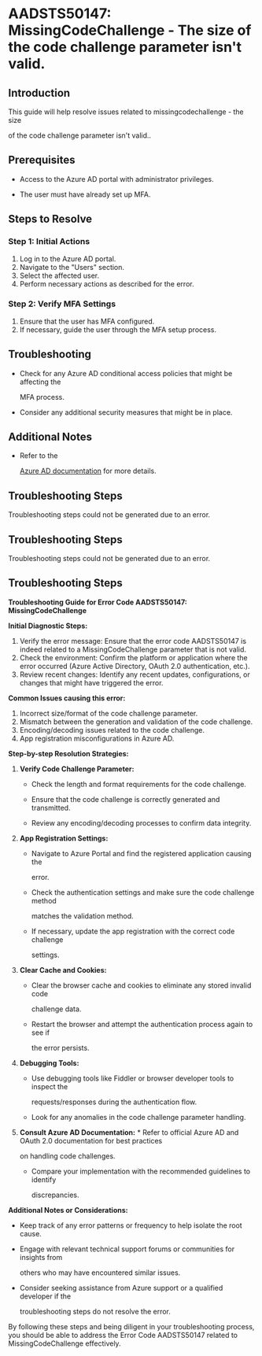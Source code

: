 
# AADSTS50147: MissingCodeChallenge - The size of the code challenge parameter isn't valid.


## Introduction

This guide will help resolve issues related to missingcodechallenge - the size

of the code challenge parameter isn't valid..


## Prerequisites


* Access to the Azure AD portal with administrator privileges.

* The user must have already set up MFA.


## Steps to Resolve


### Step 1: Initial Actions

1. Log in to the Azure AD portal.
2. Navigate to the "Users" section.
3. Select the affected user.
4. Perform necessary actions as described for the error.


### Step 2: Verify MFA Settings

1. Ensure that the user has MFA configured.
2. If necessary, guide the user through the MFA setup process.


## Troubleshooting


* Check for any Azure AD conditional access policies that might be affecting the

  MFA process.

* Consider any additional security measures that might be in place.


## Additional Notes


* Refer to the

  [Azure AD 
documentation](https://learn.microsoft.com/en-us/azure/active-directory/)
  for more details.


## Troubleshooting Steps

Troubleshooting steps could not be generated due to an error.


## Troubleshooting Steps

Troubleshooting steps could not be generated due to an error.


## Troubleshooting Steps

**Troubleshooting Guide for Error Code AADSTS50147: MissingCodeChallenge**

**Initial Diagnostic Steps:** 

1. Verify the error message: Ensure that the error code AADSTS50147 is indeed
   related to a MissingCodeChallenge parameter that is not valid.
2. Check the environment: Confirm the platform or application where the error
   occurred (Azure Active Directory, OAuth 2.0 authentication, etc.).
3. Review recent changes: Identify any recent updates, configurations, or
   changes that might have triggered the error.

**Common Issues causing this error:** 

1. Incorrect size/format of the code challenge parameter.
2. Mismatch between the generation and validation of the code challenge.
3. Encoding/decoding issues related to the code challenge.
4. App registration misconfigurations in Azure AD.

**Step-by-step Resolution Strategies:** 

1. **Verify Code Challenge Parameter:** 

   * Check the length and format requirements for the code challenge.

   * Ensure that the code challenge is correctly generated and transmitted.

   * Review any encoding/decoding processes to confirm data integrity.

2. **App Registration Settings:** 

   * Navigate to Azure Portal and find the registered application causing the

     error.
   * Check the authentication settings and make sure the code challenge method

     matches the validation method.
   * If necessary, update the app registration with the correct code challenge

     settings.

3. **Clear Cache and Cookies:** 

   * Clear the browser cache and cookies to eliminate any stored invalid code

     challenge data.
   * Restart the browser and attempt the authentication process again to see if

     the error persists.

4. **Debugging Tools:** 

   * Use debugging tools like Fiddler or browser developer tools to inspect the

     requests/responses during the authentication flow.
   * Look for any anomalies in the code challenge parameter handling.

5. **Consult Azure AD Documentation:**    * Refer to official Azure AD and OAuth 
2.0 documentation for best practices

     on handling code challenges.
   * Compare your implementation with the recommended guidelines to identify

     discrepancies.

**Additional Notes or Considerations:**


* Keep track of any error patterns or frequency to help isolate the root cause.

* Engage with relevant technical support forums or communities for insights from

  others who may have encountered similar issues.

* Consider seeking assistance from Azure support or a qualified developer if the

  troubleshooting steps do not resolve the error.

By following these steps and being diligent in your troubleshooting process, you
should be able to address the Error Code AADSTS50147 related to
MissingCodeChallenge effectively.